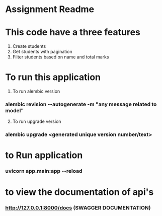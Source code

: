 # Assignment Readme

# This code have a three features
1. Create students
2. Get students with pagination
3. Filter students based on name and total marks

# To run this application
1. To run alembic version
### alembic revision --autogenerate -m "any message related to model"

2. To run upgrade version

### alembic upgrade <generated unique version number/text>


# to Run application
### uvicorn app.main:app --reload

# to view the documentation of api's

### http://127.0.0.1:8000/docs  (SWAGGER DOCUMENTATION)
